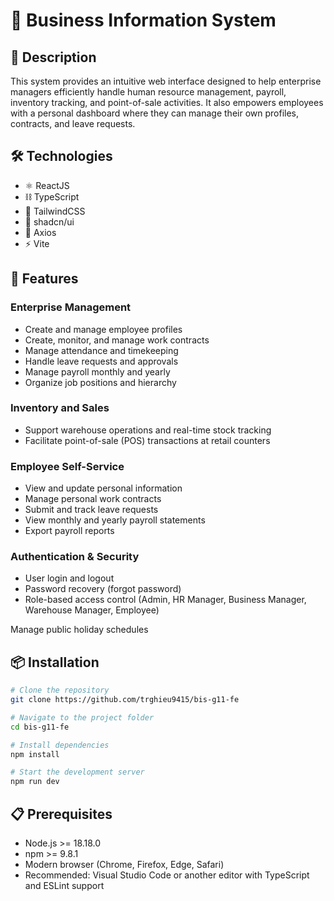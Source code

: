# 📱 Business Information System

## 📝 Description

This system provides an intuitive web interface designed to help enterprise managers efficiently handle human resource management, payroll, inventory tracking, and point-of-sale activities. It also empowers employees with a personal dashboard where they can manage their own profiles, contracts, and leave requests.

## 🛠️ Technologies

- ⚛️ ReactJS
- ⛓️ TypeScript
- 💨 TailwindCSS
- 🧩 shadcn/ui
- 🔄 Axios
- ⚡️ Vite 

## 🚀 Features

### Enterprise Management
- Create and manage employee profiles
- Create, monitor, and manage work contracts
- Manage attendance and timekeeping
- Handle leave requests and approvals
- Manage payroll monthly and yearly
- Organize job positions and hierarchy

### Inventory and Sales
- Support warehouse operations and real-time stock tracking
- Facilitate point-of-sale (POS) transactions at retail counters

### Employee Self-Service
- View and update personal information
- Manage personal work contracts
- Submit and track leave requests
- View monthly and yearly payroll statements
- Export payroll reports

### Authentication & Security
- User login and logout
- Password recovery (forgot password)
- Role-based access control (Admin, HR Manager, Business Manager, Warehouse Manager, Employee)

Manage public holiday schedules
## 📦 Installation

```bash
# Clone the repository
git clone https://github.com/trghieu9415/bis-g11-fe

# Navigate to the project folder
cd bis-g11-fe

# Install dependencies
npm install

# Start the development server
npm run dev
```

## 📋 Prerequisites

- Node.js >= 18.18.0
- npm >= 9.8.1
- Modern browser (Chrome, Firefox, Edge, Safari)
- Recommended: Visual Studio Code or another editor with TypeScript and ESLint support
